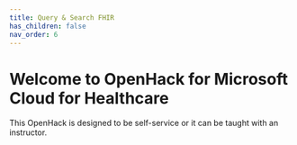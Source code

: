 ```yaml
---
title: Query & Search FHIR
has_children: false
nav_order: 6
---
```


# Welcome to OpenHack for Microsoft Cloud for Healthcare
This OpenHack is designed to be self-service or it can be taught with an instructor.   
